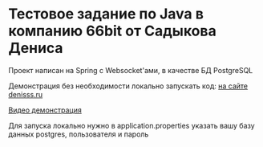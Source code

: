 # Тестовое задание по Java в компанию 66bit от Садыкова Дениса

Проект написан на Spring с Websocket'ами, в качестве БД PostgreSQL

Демонстрация без необходимости локально запускать код: [на сайте denisss.ru](http://denisss.ru)

[Видео демонстрация](https://youtu.be/q5C4SnNwxHI)

Для запуска локально нужно в application.properties указать вашу базу данных postgres, пользователя и пароль
